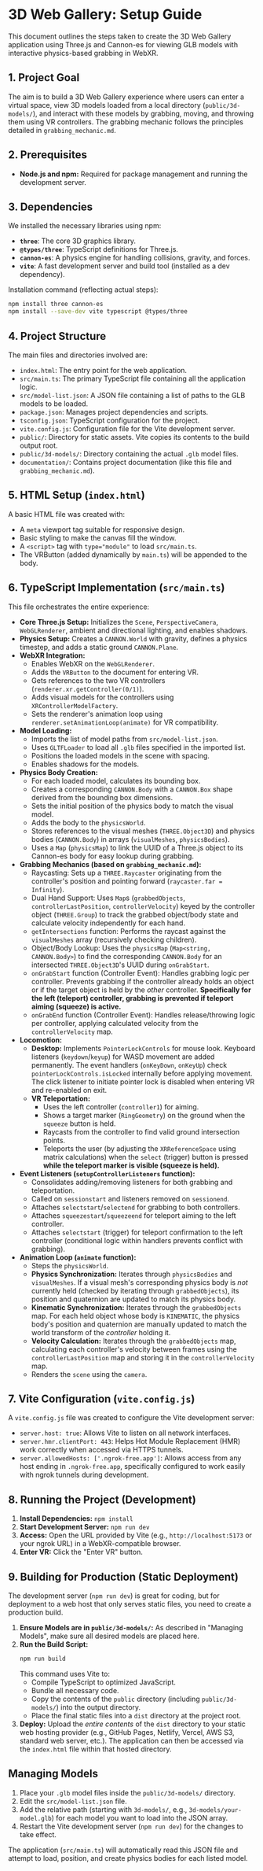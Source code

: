 # 3D Web Gallery: Setup Guide

This document outlines the steps taken to create the 3D Web Gallery application using Three.js and Cannon-es for viewing GLB models with interactive physics-based grabbing in WebXR.

## 1. Project Goal

The aim is to build a 3D Web Gallery experience where users can enter a virtual space, view 3D models loaded from a local directory (`public/3d-models/`), and interact with these models by grabbing, moving, and throwing them using VR controllers. The grabbing mechanic follows the principles detailed in `grabbing_mechanic.md`.

## 2. Prerequisites

*   **Node.js and npm:** Required for package management and running the development server.

## 3. Dependencies

We installed the necessary libraries using npm:

*   **`three`**: The core 3D graphics library.
*   **`@types/three`**: TypeScript definitions for Three.js.
*   **`cannon-es`**: A physics engine for handling collisions, gravity, and forces.
*   **`vite`**: A fast development server and build tool (installed as a dev dependency).

Installation command (reflecting actual steps):

```bash
npm install three cannon-es
npm install --save-dev vite typescript @types/three
```

## 4. Project Structure

The main files and directories involved are:

*   `index.html`: The entry point for the web application.
*   `src/main.ts`: The primary TypeScript file containing all the application logic.
*   `src/model-list.json`: A JSON file containing a list of paths to the GLB models to be loaded.
*   `package.json`: Manages project dependencies and scripts.
*   `tsconfig.json`: TypeScript configuration for the project.
*   `vite.config.js`: Configuration file for the Vite development server.
*   `public/`: Directory for static assets. Vite copies its contents to the build output root.
*   `public/3d-models/`: Directory containing the actual `.glb` model files.
*   `documentation/`: Contains project documentation (like this file and `grabbing_mechanic.md`).

## 5. HTML Setup (`index.html`)

A basic HTML file was created with:

*   A `meta` viewport tag suitable for responsive design.
*   Basic styling to make the canvas fill the window.
*   A `<script>` tag with `type="module"` to load `src/main.ts`.
*   The VRButton (added dynamically by `main.ts`) will be appended to the body.

## 6. TypeScript Implementation (`src/main.ts`)

This file orchestrates the entire experience:

*   **Core Three.js Setup:** Initializes the `Scene`, `PerspectiveCamera`, `WebGLRenderer`, ambient and directional lighting, and enables shadows.
*   **Physics Setup:** Creates a `CANNON.World` with gravity, defines a physics timestep, and adds a static ground `CANNON.Plane`.
*   **WebXR Integration:**
    *   Enables WebXR on the `WebGLRenderer`.
    *   Adds the `VRButton` to the document for entering VR.
    *   Gets references to the two VR controllers (`renderer.xr.getController(0/1)`).
    *   Adds visual models for the controllers using `XRControllerModelFactory`.
    *   Sets the renderer's animation loop using `renderer.setAnimationLoop(animate)` for VR compatibility.
*   **Model Loading:**
    *   Imports the list of model paths from `src/model-list.json`.
    *   Uses `GLTFLoader` to load all `.glb` files specified in the imported list.
    *   Positions the loaded models in the scene with spacing.
    *   Enables shadows for the models.
*   **Physics Body Creation:**
    *   For each loaded model, calculates its bounding box.
    *   Creates a corresponding `CANNON.Body` with a `CANNON.Box` shape derived from the bounding box dimensions.
    *   Sets the initial position of the physics body to match the visual model.
    *   Adds the body to the `physicsWorld`.
    *   Stores references to the visual meshes (`THREE.Object3D`) and physics bodies (`CANNON.Body`) in arrays (`visualMeshes`, `physicsBodies`).
    *   Uses a `Map` (`physicsMap`) to link the UUID of a Three.js object to its Cannon-es body for easy lookup during grabbing.
*   **Grabbing Mechanics (based on `grabbing_mechanic.md`):**
    *   Raycasting: Sets up a `THREE.Raycaster` originating from the controller's position and pointing forward (`raycaster.far = Infinity`).
    *   Dual Hand Support: Uses `Map`s (`grabbedObjects`, `controllerLastPosition`, `controllerVelocity`) keyed by the controller object (`THREE.Group`) to track the grabbed object/body state and calculate velocity independently for each hand.
    *   `getIntersections` function: Performs the raycast against the `visualMeshes` array (recursively checking children).
    *   Object/Body Lookup: Uses the `physicsMap` (`Map<string, CANNON.Body>`) to find the corresponding `CANNON.Body` for an intersected `THREE.Object3D`'s UUID during `onGrabStart`.
    *   `onGrabStart` function (Controller Event): Handles grabbing logic per controller. Prevents grabbing if the controller already holds an object or if the target object is held by the *other* controller. **Specifically for the left (teleport) controller, grabbing is prevented if teleport aiming (squeeze) is active.**
    *   `onGrabEnd` function (Controller Event): Handles release/throwing logic per controller, applying calculated velocity from the `controllerVelocity` map.
*   **Locomotion:**
    *   **Desktop:** Implements `PointerLockControls` for mouse look. Keyboard listeners (`keydown`/`keyup`) for WASD movement are added permanently. The event handlers (`onKeyDown`, `onKeyUp`) check `pointerLockControls.isLocked` internally before applying movement. The click listener to initiate pointer lock is disabled when entering VR and re-enabled on exit.
    *   **VR Teleportation:**
        *   Uses the left controller (`controller1`) for aiming.
        *   Shows a target marker (`RingGeometry`) on the ground when the `squeeze` button is held.
        *   Raycasts from the controller to find valid ground intersection points.
        *   Teleports the user (by adjusting the `XRReferenceSpace` using matrix calculations) when the `select` (trigger) button is pressed **while the teleport marker is visible (squeeze is held).**
*   **Event Listeners (`setupControllerListeners` function):**
    *   Consolidates adding/removing listeners for both grabbing and teleportation.
    *   Called on `sessionstart` and listeners removed on `sessionend`.
    *   Attaches `selectstart`/`selectend` for grabbing to both controllers.
    *   Attaches `squeezestart`/`squeezeend` for teleport aiming to the left controller.
    *   Attaches `selectstart` (trigger) for teleport confirmation to the left controller (conditional logic within handlers prevents conflict with grabbing).
*   **Animation Loop (`animate` function):**
    *   Steps the `physicsWorld`.
    *   **Physics Synchronization:** Iterates through `physicsBodies` and `visualMeshes`. If a visual mesh's corresponding physics body is *not* currently held (checked by iterating through `grabbedObjects`), its position and quaternion are updated to match its physics body.
    *   **Kinematic Synchronization:** Iterates through the `grabbedObjects` map. For each held object whose body is `KINEMATIC`, the physics body's position and quaternion are manually updated to match the world transform of the *controller* holding it.
    *   **Velocity Calculation:** Iterates through the `grabbedObjects` map, calculating each controller's velocity between frames using the `controllerLastPosition` map and storing it in the `controllerVelocity` map.
    *   Renders the `scene` using the `camera`.

## 7. Vite Configuration (`vite.config.js`)

A `vite.config.js` file was created to configure the Vite development server:

*   `server.host: true`: Allows Vite to listen on all network interfaces.
*   `server.hmr.clientPort: 443`: Helps Hot Module Replacement (HMR) work correctly when accessed via HTTPS tunnels.
*   `server.allowedHosts: ['.ngrok-free.app']`: Allows access from any host ending in `.ngrok-free.app`, specifically configured to work easily with ngrok tunnels during development.

## 8. Running the Project (Development)

1.  **Install Dependencies:** `npm install`
2.  **Start Development Server:** `npm run dev`
3.  **Access:** Open the URL provided by Vite (e.g., `http://localhost:5173` or your ngrok URL) in a WebXR-compatible browser.
4.  **Enter VR:** Click the "Enter VR" button.

## 9. Building for Production (Static Deployment)

The development server (`npm run dev`) is great for coding, but for deployment to a web host that only serves static files, you need to create a production build.

1.  **Ensure Models are in `public/3d-models/`:** As described in "Managing Models", make sure all desired models are placed here.
2.  **Run the Build Script:**
    ```bash
    npm run build
    ```
    This command uses Vite to:
    *   Compile TypeScript to optimized JavaScript.
    *   Bundle all necessary code.
    *   Copy the contents of the `public` directory (including `public/3d-models/`) into the output directory.
    *   Place the final static files into a `dist` directory at the project root.
3.  **Deploy:** Upload the *entire contents* of the `dist` directory to your static web hosting provider (e.g., GitHub Pages, Netlify, Vercel, AWS S3, standard web server, etc.). The application can then be accessed via the `index.html` file within that hosted directory.

## Managing Models

1.  Place your `.glb` model files inside the `public/3d-models/` directory.
2.  Edit the `src/model-list.json` file.
3.  Add the relative path (starting with `3d-models/`, e.g., `3d-models/your-model.glb`) for each model you want to load into the JSON array.
4.  Restart the Vite development server (`npm run dev`) for the changes to take effect.

The application (`src/main.ts`) will automatically read this JSON file and attempt to load, position, and create physics bodies for each listed model.
